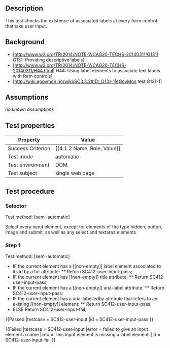 
## Description
This test checks the existence of associated labels at every form control that take user input.

## Background
- [http://www.w3.org/TR/2014/NOTE-WCAG20-TECHS-20140311/G131| G131: Providing descriptive labels]
- [http://www.w3.org/TR/2014/NOTE-WCAG20-TECHS-20140311/H44.html| H44: Using label elements to associate text labels with form controls]
- [http://wiki.egovmon.no/wiki/SC3.3.2#ID:_G131-1|eGovMon test G131-1]

## Assumptions

*no known assumptions*

## Test properties

| Property         | Value
|------------------|----
|Success Criterion |[[4.1.2 Name, Role, Value]]
|Test mode         |automatic
|Test environment  |DOM
|Test subject      |single web page


## Test procedure

### Selector
Test method: [semi-automatic]

Select every input element, except for elements of the type hidden, button, image and submit, as well as any select and textarea elements

### Step 1
Test method: [semi-automatic]

- IF the current element has a [[non-empty]] label element associated to its id by a for attribute:
** Return SC412-user-input-pass;
- IF the current element has [[non-empty]] title attribute:
** Return SC412-user-input-pass;
- IF the current element has a [[non-empty]] aria-label attribute:
** Return SC412-user-input-pass;
- IF the current element has a aria-labelledby attribute that refers to an existing [[non-empty]] element:
** Return SC412-user-input-pass;
- ELSE Return SC412-user-input-fail;


{{Passed
|testcase = SC412-user-input
|id =  SC412-user-input-pass
}}

{{Failed
|testcase = SC412-user-input
|error = failed to give an input element a name
|info = This input element is missing a label element.
|id =  SC412-user-input-fail
}}
